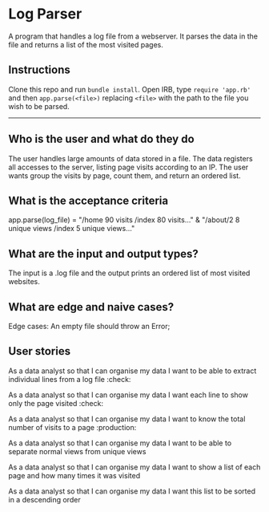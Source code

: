 # Log Parser

A program that handles a log file from a webserver.
It parses the data in the file and returns a list of the most visited pages.


## Instructions

Clone this repo and run ```bundle install```.
Open IRB, type ```require 'app.rb'``` and then ```app.parse(<file>)``` replacing ```<file>``` with the path to the file you wish to be parsed.


---

## Who is the user and what do they do

The user handles large amounts of data stored in a file.
The data registers all accesses to the server, listing page visits according to an IP.
The user wants group the visits by page, count them, and return an ordered list.

## What is the acceptance criteria

app.parse(log_file) =
  "/home 90 visits /index 80 visits..." &
  "/about/2 8 unique views /index 5 unique views..."

## What are the input and output types?

The input is a .log file and the output prints an ordered list of most visited websites.

## What are edge and naive cases?

Edge cases:
An empty file should throw an Error;

## User stories

As a data analyst
so that I can organise my data
I want to be able to extract individual lines from a log file
:check:

As a data analyst
so that I can organise my data
I want each line to show only the page visited
:check:

As a data analyst
so that I can organise my data
I want to know the total number of visits to a page
:production:

As a data analyst
so that I can organise my data
I want to be able to separate normal views from unique views

As a data analyst
so that I can organise my data
I want to show a list of each page and how many times it was visited

As a data analyst
so that I can organise my data
I want this list to be sorted in a descending order
